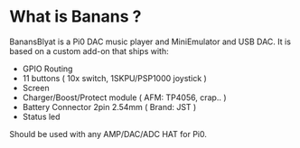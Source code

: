 # What is Banans ?

BanansBlyat is a Pi0 DAC music player and MiniEmulator and USB DAC.
It is based on a custom add-on that ships with:
- GPIO Routing
- 11 buttons ( 10x switch, 1SKPU/PSP1000 joystick )
- Screen
- Charger/Boost/Protect module ( AFM: TP4056, crap.. )
- Battery Connector 2pin 2.54mm ( Brand: JST )
- Status led

Should be used with any AMP/DAC/ADC HAT for Pi0.
